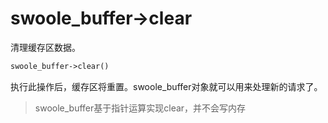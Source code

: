 # swoole_buffer->clear

清理缓存区数据。
```php
swoole_buffer->clear()
```
执行此操作后，缓存区将重置。swoole_buffer对象就可以用来处理新的请求了。

> swoole_buffer基于指针运算实现clear，并不会写内存

